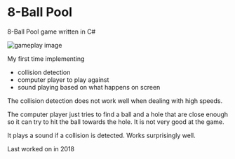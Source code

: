 # 8-Ball Pool

8-Ball Pool game written in C#
  
![gameplay image](https://github.com/quinnledingham/8-Ball-Pool/blob/master/Images/gameplay.PNG?raw=true)

My first time implementing  
- collision detection  
- computer player to play against  
- sound playing based on what happens on screen  
  
The collision detection does not work well when dealing with high speeds.  
  
The computer player just tries to find a ball and a hole that are close enough so it can try to hit the ball towards the hole. It is not very good at the game.  
  
It plays a sound if a collision is detected. Works surprisingly well.  
  
Last worked on in 2018
